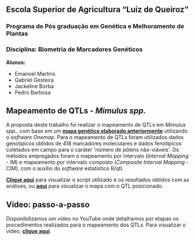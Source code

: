 ## Escola Superior de Agricultura “Luiz de Queiroz” 
### Programa de Pós graduação em Genética e Melhoramento de Plantas
### Disciplina: Biometria de Marcadores Genéticos

**Alunos:**
- Emanoel Martins
- Gabriel Gesteira
- Jackeline Borba
- Pedro Barbosa

## Mapeamento de QTLs - _Mimulus spp._

A proposta deste trabalho foi realizar o mapeamento de QTLs em _Mimulus spp._, com base em um [**mapa genético elaborado anteriormente**](https://gabrielgesteira.github.io/Mapa-Mimulus/) utilizando o _software Onemap_. Para o mapeamento de QTLs foram utilizados dados genotípicos obtidos de 418 marcadores moleculares e dados fenotípicos coletados em campo para o caráter 'número de pólens não-viáveis'. Os métodos empregados foram o mapeamento por intervalo (_Interval Mapping_ - IM) e mapeamento por intervalo composto (_Composite Interval Mapping_ - CIM), com o auxílio do _software_ estatístico R/qtl.

[**Clique aqui**](https://gabrielgesteira.github.io/mimulus-qtl/files/script-mimulus.html) para visualizar o script utilizado e os resultados obtidos com as análises, ou [**aqui**](https://gabrielgesteira.github.io/mimulus-qtl/files) para visualizar o mapa com o QTL posicionado.

## Vídeo: passo-a-passo

Disponibilizamos um vídeo no YouTube onde detalhamos por etapas os procedimentos realizados para o mapeamento dos QTLs. Para visualizar o vídeo, [**clique aqui**]().
